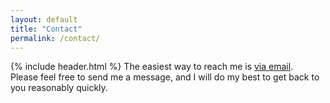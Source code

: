 ```yaml
---
layout: default
title: "Contact"
permalink: /contact/
---
```

{% include header.html %}
The easiest way to reach me is <a href="mailto:jonatan.langlet@gmail.com">via email</a>.  
Please feel free to send me a message, and I will do my best to get back to you reasonably quickly.
